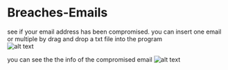 # Breaches-Emails
 see if your email address has been compromised.
you can insert one email or multiple by drag and drop a txt file into the program        
![alt text](https://i.imgur.com/Tqlg78x.png)



you can see the the info of the compromised email 
![alt text](https://i.imgur.com/kekg4f3.png)
